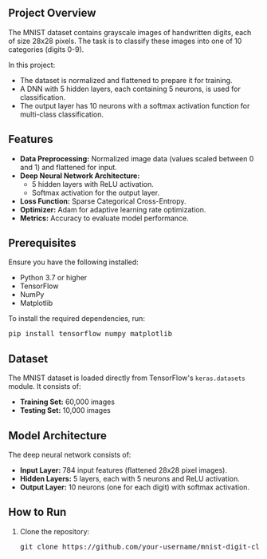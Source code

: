 <h2>Project Overview</h2>
<p>The MNIST dataset contains grayscale images of handwritten digits, each of size 28x28 pixels. The task is to classify these images into one of 10 categories (digits 0-9).</p>
<p>In this project:</p>
<ul>
    <li>The dataset is normalized and flattened to prepare it for training.</li>
    <li>A DNN with 5 hidden layers, each containing 5 neurons, is used for classification.</li>
    <li>The output layer has 10 neurons with a softmax activation function for multi-class classification.</li>
</ul>

<h2>Features</h2>
<ul>
    <li><b>Data Preprocessing:</b> Normalized image data (values scaled between 0 and 1) and flattened for input.</li>
    <li><b>Deep Neural Network Architecture:</b>
        <ul>
            <li>5 hidden layers with ReLU activation.</li>
            <li>Softmax activation for the output layer.</li>
        </ul>
    </li>
    <li><b>Loss Function:</b> Sparse Categorical Cross-Entropy.</li>
    <li><b>Optimizer:</b> Adam for adaptive learning rate optimization.</li>
    <li><b>Metrics:</b> Accuracy to evaluate model performance.</li>
</ul>

<h2>Prerequisites</h2>
<p>Ensure you have the following installed:</p>
<ul>
    <li>Python 3.7 or higher</li>
    <li>TensorFlow</li>
    <li>NumPy</li>
    <li>Matplotlib</li>
</ul>
<p>To install the required dependencies, run:</p>
<pre>pip install tensorflow numpy matplotlib</pre>

<h2>Dataset</h2>
<p>The MNIST dataset is loaded directly from TensorFlow's <code>keras.datasets</code> module. It consists of:</p>
<ul>
    <li><b>Training Set:</b> 60,000 images</li>
    <li><b>Testing Set:</b> 10,000 images</li>
</ul>

<h2>Model Architecture</h2>
<p>The deep neural network consists of:</p>
<ul>
    <li><b>Input Layer:</b> 784 input features (flattened 28x28 pixel images).</li>
    <li><b>Hidden Layers:</b> 5 layers, each with 5 neurons and ReLU activation.</li>
    <li><b>Output Layer:</b> 10 neurons (one for each digit) with softmax activation.</li>
</ul>

<h2>How to Run</h2>
<ol>
    <li>Clone the repository:
        <pre>git clone https://github.com/your-username/mnist-digit-classification-dnn.git
